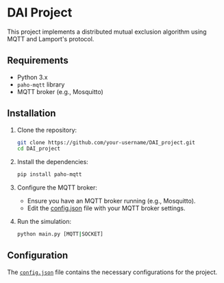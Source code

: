 # DAI Project

This project implements a distributed mutual exclusion algorithm using MQTT and Lamport's protocol.

## Requirements

- Python 3.x
- `paho-mqtt` library
- MQTT broker (e.g., Mosquitto)

## Installation

1. Clone the repository:

    ```sh
    git clone https://github.com/your-username/DAI_project.git
    cd DAI_project
    ```

2. Install the dependencies:

    ```sh
    pip install paho-mqtt
    ```

3. Configure the MQTT broker:

    - Ensure you have an MQTT broker running (e.g., Mosquitto).
    - Edit the [config.json](http://_vscodecontentref_/1) file with your MQTT broker settings.

4. Run the simulation:
    ```sh
    python main.py [MQTT|SOCKET]
    ```

## Configuration

The [`config.json`](config.json) file contains the necessary configurations for the project.

